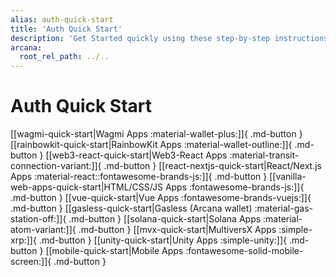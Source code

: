 ```yaml
---
alias: auth-quick-start
title: 'Auth Quick Start'
description: 'Get Started quickly using these step-by-step instructions. Register the Web3 app, obtain a ClientID and then integrate the app with the Arcana Auth SDK.'
arcana:
  root_rel_path: ../..
---
```


# Auth Quick Start

[[wagmi-quick-start|Wagmi Apps :material-wallet-plus:]]{ .md-button }
[[rainbowkit-quick-start|RainbowKit Apps :material-wallet-outline:]]{ .md-button }
[[web3-react-quick-start|Web3-React Apps :material-transit-connection-variant:]]{ .md-button }
[[react-nextjs-quick-start|React/Next.js Apps :material-react::fontawesome-brands-js:]]{ .md-button }
[[vanilla-web-apps-quick-start|HTML/CSS/JS Apps :fontawesome-brands-js:]]{ .md-button }
[[vue-quick-start|Vue Apps :fontawesome-brands-vuejs:]]{ .md-button }
[[gasless-quick-start|Gasless (Arcana wallet) :material-gas-station-off:]]{ .md-button }
[[solana-quick-start|Solana Apps :material-atom-variant:]]{ .md-button }
[[mvx-quick-start|MultiversX Apps :simple-xrp:]]{ .md-button }
[[unity-quick-start|Unity Apps :simple-unity:]]{ .md-button }
[[mobile-quick-start|Mobile Apps :fontawesome-solid-mobile-screen:]]{ .md-button }

